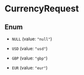 

# CurrencyRequest

## Enum


* `NULL` (value: `"null"`)

* `USD` (value: `"usd"`)

* `GBP` (value: `"gbp"`)

* `EUR` (value: `"eur"`)



